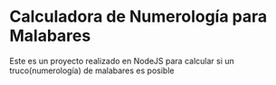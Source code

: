 # Calculadora de Numerología para Malabares

Este es un proyecto realizado en NodeJS para calcular si un truco(numerología) de malabares es posible